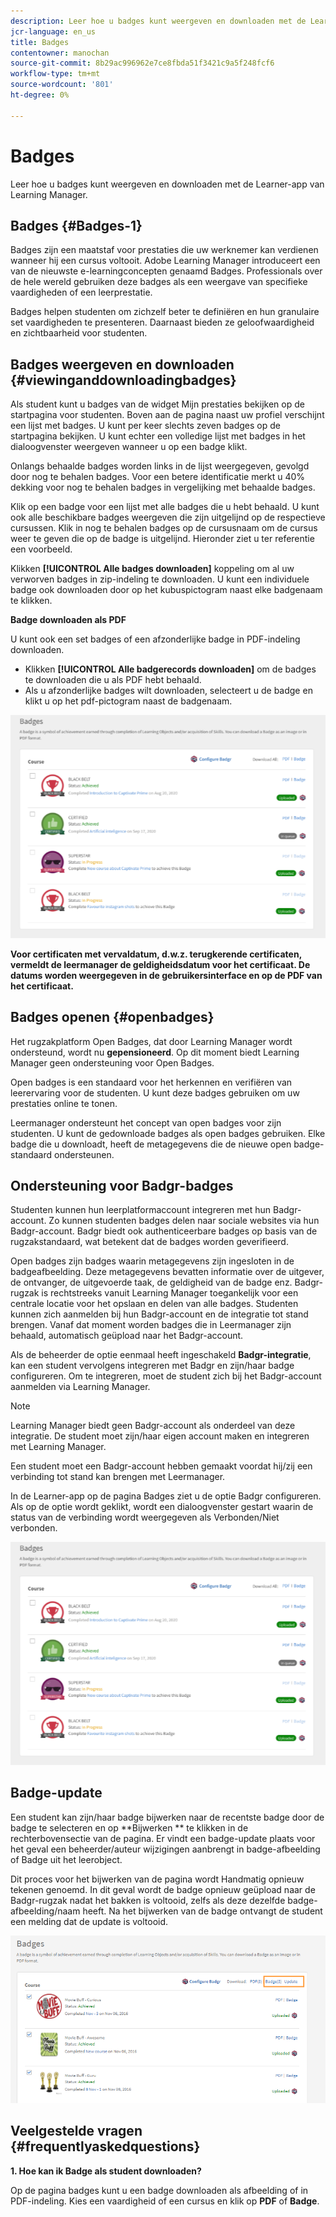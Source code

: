 ```yaml
---
description: Leer hoe u badges kunt weergeven en downloaden met de Learner-app van Learning Manager.
jcr-language: en_us
title: Badges
contentowner: manochan
source-git-commit: 8b29ac996962e7ce8fbda51f3421c9a5f248fcf6
workflow-type: tm+mt
source-wordcount: '801'
ht-degree: 0%

---
```




# Badges

Leer hoe u badges kunt weergeven en downloaden met de Learner-app van Learning Manager.

## Badges {#Badges-1}

Badges zijn een maatstaf voor prestaties die uw werknemer kan verdienen wanneer hij een cursus voltooit. Adobe Learning Manager introduceert een van de nieuwste e-learningconcepten genaamd Badges. Professionals over de hele wereld gebruiken deze badges als een weergave van specifieke vaardigheden of een leerprestatie.

Badges helpen studenten om zichzelf beter te definiëren en hun granulaire set vaardigheden te presenteren. Daarnaast bieden ze geloofwaardigheid en zichtbaarheid voor studenten.

## Badges weergeven en downloaden {#viewinganddownloadingbadges}

Als student kunt u badges van de widget Mijn prestaties bekijken op de startpagina voor studenten. Boven aan de pagina naast uw profiel verschijnt een lijst met badges. U kunt per keer slechts zeven badges op de startpagina bekijken. U kunt echter een volledige lijst met badges in het dialoogvenster weergeven wanneer u op een badge klikt.

Onlangs behaalde badges worden links in de lijst weergegeven, gevolgd door nog te behalen badges. Voor een betere identificatie merkt u 40% dekking voor nog te behalen badges in vergelijking met behaalde badges.

Klik op een badge voor een lijst met alle badges die u hebt behaald. U kunt ook alle beschikbare badges weergeven die zijn uitgelijnd op de respectieve cursussen. Klik in nog te behalen badges op de cursusnaam om de cursus weer te geven die op de badge is uitgelijnd. Hieronder ziet u ter referentie een voorbeeld.

Klikken **[!UICONTROL Alle badges downloaden]** koppeling om al uw verworven badges in zip-indeling te downloaden. U kunt een individuele badge ook downloaden door op het kubuspictogram naast elke badgenaam te klikken.

**Badge downloaden als PDF**

U kunt ook een set badges of een afzonderlijke badge in PDF-indeling downloaden.

* Klikken **[!UICONTROL Alle badgerecords downloaden]** om de badges te downloaden die u als PDF hebt behaald.
* Als u afzonderlijke badges wilt downloaden, selecteert u de badge en klikt u op het pdf-pictogram naast de badgenaam.

![](assets/badges.png)

**Voor certificaten met vervaldatum, d.w.z. terugkerende certificaten, vermeldt de leermanager de geldigheidsdatum voor het certificaat. De datums worden weergegeven in de gebruikersinterface en op de PDF van het certificaat.**

## Badges openen {#openbadges}

Het rugzakplatform Open Badges, dat door Learning Manager wordt ondersteund, wordt nu **gepensioneerd**. Op dit moment biedt Learning Manager geen ondersteuning voor Open Badges.

Open badges is een standaard voor het herkennen en verifiëren van leerervaring voor de studenten. U kunt deze badges gebruiken om uw prestaties online te tonen.

Leermanager ondersteunt het concept van open badges voor zijn studenten. U kunt de gedownloade badges als open badges gebruiken. Elke badge die u downloadt, heeft de metagegevens die de nieuwe open badge-standaard ondersteunen.

## Ondersteuning voor Badgr-badges

Studenten kunnen hun leerplatformaccount integreren met hun Badgr-account. Zo kunnen studenten badges delen naar sociale websites via hun Badgr-account. Badgr biedt ook authenticeerbare badges op basis van de rugzakstandaard, wat betekent dat de badges worden geverifieerd.

Open badges zijn badges waarin metagegevens zijn ingesloten in de badgeafbeelding. Deze metagegevens bevatten informatie over de uitgever, de ontvanger, de uitgevoerde taak, de geldigheid van de badge enz. Badgr-rugzak is rechtstreeks vanuit Learning Manager toegankelijk voor een centrale locatie voor het opslaan en delen van alle badges. Studenten kunnen zich aanmelden bij hun Badgr-account en de integratie tot stand brengen. Vanaf dat moment worden badges die in Leermanager zijn behaald, automatisch geüpload naar het Badgr-account.

Als de beheerder de optie eenmaal heeft ingeschakeld **Badgr-integratie**, kan een student vervolgens integreren met Badgr en zijn/haar badge configureren. Om te integreren, moet de student zich bij het Badgr-account aanmelden via Learning Manager.

>[!NOTE]
>
>Learning Manager biedt geen Badgr-account als onderdeel van deze integratie. De student moet zijn/haar eigen account maken en integreren met Learning Manager.

Een student moet een Badgr-account hebben gemaakt voordat hij/zij een verbinding tot stand kan brengen met Leermanager.

In de Learner-app op de pagina Badges ziet u de optie Badgr configureren. Als op de optie wordt geklikt, wordt een dialoogvenster gestart waarin de status van de verbinding wordt weergegeven als Verbonden/Niet verbonden.

![](assets/badges.png)

## Badge-update

Een student kan zijn/haar badge bijwerken naar de recentste badge door de badge te selecteren en op **Bijwerken ** te klikken in de rechterbovensectie van de pagina. Er vindt een badge-update plaats voor het geval een beheerder/auteur wijzigingen aanbrengt in badge-afbeelding of Badge uit het leerobject.

Dit proces voor het bijwerken van de pagina wordt Handmatig opnieuw tekenen genoemd. In dit geval wordt de badge opnieuw geüpload naar de Badgr-rugzak nadat het bakken is voltooid, zelfs als deze dezelfde badge-afbeelding/naam heeft. Na het bijwerken van de badge ontvangt de student een melding dat de update is voltooid.

![](assets/badge-update.png)

## Veelgestelde vragen {#frequentlyaskedquestions}

**1. Hoe kan ik Badge als student downloaden?**

Op de pagina badges kunt u een badge downloaden als afbeelding of in PDF-indeling. Kies een vaardigheid of een cursus en klik op **PDF** of **Badge**.
